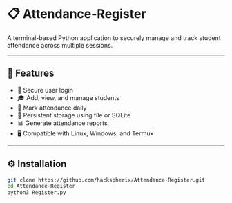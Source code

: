 # 📋 Attendance-Register

A terminal-based Python application to securely manage and track student attendance across multiple sessions.

---

## 🚀 Features

- 🔐 Secure user login
- 🎓 Add, view, and manage students
- 📅 Mark attendance daily
- 💾 Persistent storage using file or SQLite
- 📊 Generate attendance reports
- 🖥️ Compatible with Linux, Windows, and Termux

---

## ⚙️ Installation

```bash
git clone https://github.com/hackspherix/Attendance-Register.git
cd Attendance-Register
python3 Register.py
